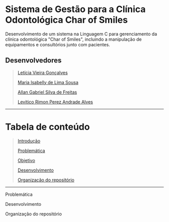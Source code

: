 # **Sistema de Gestão para a Clínica Odontológica Char of Smiles**
Desenvolvimento de um sistema na Linguagem C para gerenciamento da clínica odontológica "Char of Smiles", incluindo a manipulação de equipamentos e consultórios junto com pacientes.


## **Desenvolvedores**
> [Letícia Vieira Gonçalves](https://github.com/LeticiaVieirg)
>
> [Maria Isabelly de Lima Sousa](https://github.com/isabellylimals)
> 
> [Allan Gabriel Silva de Freitas]()
> 
> [Levitico Rimon Perez Andrade Alves]()
***

# **Tabela de conteúdo**
> [Introdução](#introdução)
> 
> [Problemática](#problemática)
> 
> [Objetivo](#objetivo)
>
> [Desenvolvimento](#desenvolvimento)
> 
> [Organização do repositório](#organização-do-repositório)
>

***

Problemática

Desenvolvimento

Organização do repositório

